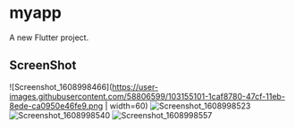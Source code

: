 # myapp

A new Flutter project.

## ScreenShot

![Screenshot_1608998466](https://user-images.githubusercontent.com/58806599/103155101-1caf8780-47cf-11eb-8ede-ca0950e46fe9.png | width=60)
![Screenshot_1608998523](https://user-images.githubusercontent.com/58806599/103155105-1f11e180-47cf-11eb-8ac1-809c7398b80b.png)
![Screenshot_1608998540](https://user-images.githubusercontent.com/58806599/103155106-20430e80-47cf-11eb-9952-4469a0f3cd1e.png)
![Screenshot_1608998557](https://user-images.githubusercontent.com/58806599/103155108-220cd200-47cf-11eb-83a7-5afede289ec4.png)
